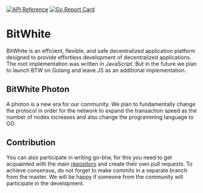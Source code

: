 [![API Reference](
https://camo.githubusercontent.com/915b7be44ada53c290eb157634330494ebe3e30a/68747470733a2f2f676f646f632e6f72672f6769746875622e636f6d2f676f6c616e672f6764646f3f7374617475732e737667
)](https://godoc.org/github.com/const-subject/go-btw)
[![Go Report Card](https://goreportcard.com/badge/github.com/BTWhite/go-btw-photon)](https://goreportcard.com/report/github.com/const-subject/go-btw)

# BitWhite
BitWhite is an efficient, flexible, and safe decentralized application platform designed to provide effortless development of decentralized applications. The root implementation was written in JavaScript. But in the future we plan to launch BTW on Golang and leave JS as an additional implementation.

## BitWhite Photon
A photon is a new era for our community. We plan to fundamentally change the protocol in order for the network to expand the transaction speed as the number of nodes increases and also change the programming language to GO.

## Contribution
You can also participate in writing go-btw, for this you need to get acquainted with the main [repository](https://github.com/BTWhite/BTWChain) and create their own pull requests. To achieve consensus, do not forget to make commits in a separate branch from the master. We will be happy if someone from the community will participate in the development.
